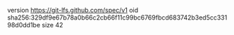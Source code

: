 version https://git-lfs.github.com/spec/v1
oid sha256:329df9e67b78a0b66c2cb66f11c99bc6769fbcd683742b3ed5cc33198d0dd1be
size 42
